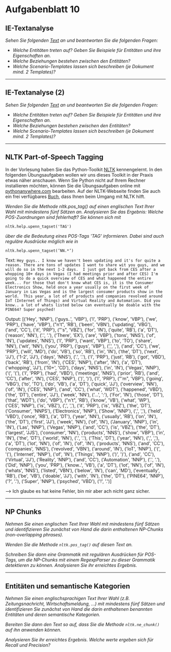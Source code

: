 # Aufgabenblatt 10
## IE-Textanalyse
*Sehen Sie folgenden [Text](vw.txt) an und beantworten Sie die folgenden Fragen:*
* *Welche Entitäten treten auf? Geben Sie Beispiele für Entitäten und ihre Eigenschaften an.*
* *Welche Beziehungen bestehen zwischen den Entitäten?*
* *Welche Scenario-Templates lassen sich beschreiben (je Dokument mind. 2 Templates)?*

---
## IE-Textanalyse (2)
*Sehen Sie folgenden [Text](china.txt) an und beantworten Sie die folgenden Fragen:*
* *Welche Entitäten treten auf? Geben Sie Beispiele für Entitäten und ihre Eigenschaften an.*
* *Welche Beziehungen bestehen zwischen den Entitäten?*
* *Welche Scenario-Templates lassen sich beschreiben (je Dokument mind. 2 Templates)?*

---
## NLTK Part-of-Speech Tagging
In der Vorlesung haben Sie das Python-Toolkit [NLTK](http://www.nltk.org) kennengelernt. In den folgenden Übungsaufgaben wollen wir uns dieses Toolkit in der Praxis etwas näher anschauen. Wenn Sie Python nicht auf Ihrem Rechner installieren möchten, können Sie die Übungsaufgaben online mit [pythonanywhere.com](https://www.pythonanywhere.com) bearbeiten. Auf der NLTK-Webseite finden Sie auch ein frei verfügbares [Buch](http://www.nltk.org/book_1ed/), dass Ihnen beim Umgang mit NLTK hilft.

*Wenden Sie die Methode nltk.pos_tag() auf einen englischen Text Ihrer Wahl mit mindestens fünf Sätzen an. Analysieren Sie das Ergebnis: Welche POS-Zuordnungen sind fehlerhaft? Sie können sich mit*

``nltk.help.upenn_tagset('TAG')``

*über die die Bedeutung eines POS-Tags 'TAG' informieren. Dabei sind auch reguläre Ausdrücke möglich wie in*

``nltk.help.upenn_tagset(’NN.*’)``

Text:
`Hey guys.. I know we haven't been updating and it's for quite a reason. There are tons of updates I want to share wit you guys, and we will do so in the next 1-2 days.  I just got back from CES after a whopping 10+ days in Vegas (I had meetings prior and after CES)
I'm going to do a quick overview of CES and what happened the entire week...
For those that don't know what CES is, it is the Consumer Electronics Show, held once a year usually on the first week of January in Las Vegas and is the largest consumer products show in the world.  This year, a lot of of products and companies revolved around IoT (Internet of Things) and Virtual Reality and Automation.
Did you know.. a lot of whats listed below can eventually be doable with the PINE64? Super psyched!`

Output:
[('Hey', 'NNP'), ('guys..', 'VBP'), ('I', 'PRP'), ('know', 'VBP'), ('we', 'PRP'), ('have', 'VBP'), ("n't", 'RB'), ('been', 'VBN'), ('updating', 'VBG'), ('and', 'CC'), ('it', 'PRP'), ("'s", 'VBZ'), ('for', 'IN'), ('quite', 'RB'), ('a', 'DT'), ('reason', 'NN'), ('.', '.'), ('There', 'EX'), ('are', 'VBP'), ('tons', 'NNS'), ('of', 'IN'), ('updates', 'NNS'), ('I', 'PRP'), ('want', 'VBP'), ('to', 'TO'), ('share', 'NN'), ('wit', 'NN'), ('you', 'PRP'), ('guys', 'VBP'), (',', ','), ('and', 'CC'), ('we', 'PRP'), ('will', 'MD'), ('do', 'VB'), ('so', 'RB'), ('in', 'IN'), ('the', 'DT'), ('next', 'JJ'), ('1-2', 'JJ'), ('days', 'NNS'), ('.', '.'), ('I', 'PRP'), ('just', 'RB'), ('got', 'VBD'), ('back', 'RB'), ('from', 'IN'), ('CES', 'NNP'), ('after', 'IN'), ('a', 'DT'), ('whopping', 'JJ'), ('10+', 'CD'), ('days', 'NNS'), ('in', 'IN'), ('Vegas', 'NNP'), ('(', '('), ('I', 'PRP'), ('had', 'VBD'), ('meetings', 'NNS'), ('prior', 'RB'), ('and', 'CC'), ('after', 'IN'), ('CES', 'NNP'), (')', ')'), ('I', 'PRP'), ("'m", 'VBP'), ('going', 'VBG'), ('to', 'TO'), ('do', 'VB'), ('a', 'DT'), ('quick', 'JJ'), ('overview', 'NN'), ('of', 'IN'), ('CES', 'NNP'), ('and', 'CC'), ('what', 'WDT'), ('happened', 'VBD'), ('the', 'DT'), ('entire', 'JJ'), ('week', 'NN'), ('...', ':'), ('For', 'IN'), ('those', 'DT'), ('that', 'WDT'), ('do', 'VBP'), ("n't", 'RB'), ('know', 'VB'), ('what', 'WP'), ('CES', 'NNP'), ('is', 'VBZ'), (',', ','), ('it', 'PRP'), ('is', 'VBZ'), ('the', 'DT'), ('Consumer', 'NNPS'), ('Electronics', 'NNP'), ('Show', 'NNP'), (',', ','), ('held', 'VBD'), ('once', 'RB'), ('a', 'DT'), ('year', 'NN'), ('usually', 'RB'), ('on', 'IN'), ('the', 'DT'), ('first', 'JJ'), ('week', 'NN'), ('of', 'IN'), ('January', 'NNP'), ('in', 'IN'), ('Las', 'NNP'), ('Vegas', 'NNP'), ('and', 'CC'), ('is', 'VBZ'), ('the', 'DT'), ('largest', 'JJS'), ('consumer', 'NN'), ('products', 'NNS'), ('show', 'VBP'), ('in', 'IN'), ('the', 'DT'), ('world', 'NN'), ('.', '.'), ('This', 'DT'), ('year', 'NN'), (',', ','), ('a', 'DT'), ('lot', 'NN'), ('of', 'IN'), ('of', 'IN'), ('products', 'NNS'), ('and', 'CC'), ('companies', 'NNS'), ('revolved', 'VBN'), ('around', 'IN'), ('IoT', 'NNP'), ('(', '('), ('Internet', 'NNP'), ('of', 'IN'), ('Things', 'NNP'), (')', ')'), ('and', 'CC'), ('Virtual', 'JJ'), ('Reality', 'NNP'), ('and', 'CC'), ('Automation', 'NNP'), ('.', '.'), ('Did', 'NNP'), ('you', 'PRP'), ('know..', 'VB'), ('a', 'DT'), ('lot', 'NN'), ('of', 'IN'), ('whats', 'NNS'), ('listed', 'VBN'), ('below', 'IN'), ('can', 'MD'), ('eventually', 'RB'), ('be', 'VB'), ('doable', 'JJ'), ('with', 'IN'), ('the', 'DT'), ('PINE64', 'NNP'), ('?', '.'), ('Super', 'NNP'), ('psyched', 'VBD'), ('!', '.')]

--> Ich glaube es hat keine Fehler, bin mir aber ach nicht ganz sicher.

---
## NP Chunks
*Nehmen Sie einen englischen Text Ihrer Wahl mit mindestens fünf Sätzen und identifizieren Sie zunächst von Hand die darin enthaltenen NP-Chunks (non-overlapping phrases).*

*Wenden Sie die Methode ``nltk.pos_tag()`` auf diesen Text an.*

*Schreiben Sie dann eine Grammatik mit regulären Ausdrücken für POS-Tags, um die NP-Chunks mit einem RegexpParser zu dieser Grammatik detektieren zu können. Analysieren Sie ihr erreichtes Ergebnis.*

---
## Entitäten und semantische Kategorien
*Nehmen Sie einen englischsprachigen Text Ihrer Wahl (z.B. Zeitungsnachricht, Wirtschaftsmeldung, ...) mit mindestens fünf Sätzen und identifizieren Sie zunächst von Hand die darin enthaltenen benannten Entitäten und deren semantische Kategorien.*

*Bereiten Sie dann den Text so auf, dass Sie die Methode ``nltk.ne_chunk()`` auf ihn anwenden können.*

*Analysieren Sie ihr erreichtes Ergebnis. Welche werte ergeben sich für Recall und Precision?*
